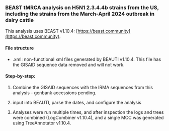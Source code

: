 ### BEAST tMRCA analysis on H5N1 2.3.4.4b strains from the US, including the strains from the March-April 2024 outbreak in dairy cattle ###
This analysis uses BEAST v1.10.4: [https://beast.community](https://beast.community).

#### File structure ####
- .xml: non-functional xml files generated by BEAUTI v1.10.4. This file has the GISAID sequence data removed and will not work.

#### Step-by-step: ####

1. Combine the GISAID sequences with the IRMA sequences from this analysis - genbank accessions pending.

2. input into BEAUTI, parse the dates, and configure the analysis 

2. Analyses were run multiple times, and after inspection the logs and trees were combined (LogCombiner v1.10.4), and a single MCC was generated using TreeAnnotator v1.10.4.
